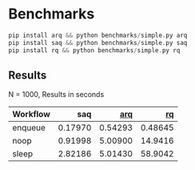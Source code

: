 # Benchmarks

```nasm
pip install arq && python benchmarks/simple.py arq
pip install saq && python benchmarks/simple.py saq
pip install rq && python benchmarks/simple.py rq
```

## Results
N = 1000, Results in seconds

| Workflow |      saq | [arq](https://github.com/samuelcolvin/arq) | [rq](https://github.com/rq/rq) |
|:---------|---------:|-------------------------------------------:|-------------------------------:|
| enqueue  |  0.17970 |                                    0.54293 |                        0.48645 |
| noop     |  0.91998 |                                    5.00900 |                        14.9416 |
| sleep    |  2.82186 |                                    5.01430 |                        58.9042 |
